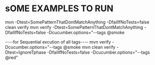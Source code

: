 sOME EXAMPLES TO RUN 
====================
mvn  -Dtest=SomePatternThatDontMatchAnything -DfailIfNoTests=false clean verify
mvn verify -Dtest=SomePatternThatDontMatchAnything -DfailIfNoTests=false -Dcucumber.options="--tags @smoke

----for Sequential excution of all tags----
mvn verify -Dcucumber.options="--tags @smoke
mvn clean verify  -Dtest=IgnoreTphase -DfailIfNoTests=false -Dcucumber.options="--tags @red"
